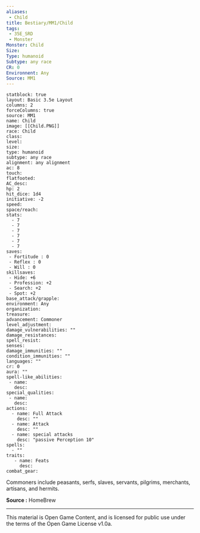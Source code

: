 ```yaml
---
aliases:
 - Child
title: Bestiary/MM1/Child
tags: 
 - 35E_SRD
 - Monster
Monster: Child
Size: 
Type: humanoid
Subtype: any race
CR: 0
Environnent: Any
Source: MM1
---
```


```statblock
statblock: true
layout: Basic 3.5e Layout
columns: 2
forceColumns: true
source: MM1 
name: Child
image: [[Child.PNG]]
race: Child
class: 
level: 
size: 
type: humanoid
subtype: any race
alignment: any alignment
ac: 8
touch: 
flatfooted: 
AC_desc: 
hp: 2
hit_dice: 1d4
initiative: -2
speed: 
space/reach: 
stats:
  - 7
  - 7
  - 7
  - 7
  - 7
  - 7
saves:
 - Fortitude : 0
 - Reflex : 0
 - Will : 0
skillsaves:
 - Hide: +6
 - Profession: +2
 - Search: +2
 - Spot: +2
base_attack/grapple: 
environment: Any
organization: 
treasure: 
advancement: Commoner
level_adjustment: 
damage_vulnerabilities: ""
damage_resistances: 
spell_resist: 
senses: 
damage_immunities: ""
condition_immunities: ""
languages: ""
cr: 0
aura: ""
spell-like_abilities:
 - name: 
   desc: 
special_qualities:
 - name:
   desc: 
actions:
  - name: Full Attack
    desc: ""
  - name: Attack
    desc: ""
  - name: special attacks
    desc: "passive Perception 10"
spells:
  - ""
traits:
   - name: Feats
     desc: 
combat_gear:  
```


Commoners include peasants, serfs, slaves, servants, pilgrims, merchants, artisans, and hermits.




**Source :** HomeBrew

---

This material is Open Game Content, and is licensed for public use under the terms of the Open Game License v1.0a.
